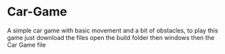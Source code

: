 # Car-Game
A simple car game with basic movement and a bit of obstacles, to play this game just download the files open the build folder then windows then the Car Game file
